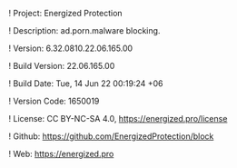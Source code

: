 ! Project: Energized Protection

! Description: ad.porn.malware blocking.

! Version: 6.32.0810.22.06.165.00

! Build Version: 22.06.165.00

! Build Date: Tue, 14 Jun 22 00:19:24 +06

! Version Code: 1650019

! License: CC BY-NC-SA 4.0, https://energized.pro/license

! Github: https://github.com/EnergizedProtection/block

! Web: https://energized.pro
